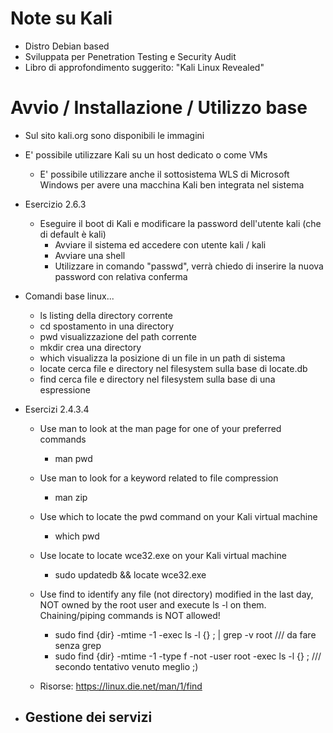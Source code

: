 
# Note su Kali

 - Distro Debian based
 - Sviluppata per Penetration Testing e Security Audit
 - Libro di approfondimento suggerito: "Kali Linux Revealed"

# Avvio / Installazione / Utilizzo base

 - Sul sito kali.org sono disponibili le immagini
 - E' possibile utilizzare Kali su un host dedicato o come VMs
    - E' possibile utilizzare anche il sottosistema WLS di Microsoft Windows per avere una macchina Kali ben integrata nel sistema

 - Esercizio 2.6.3
    - Eseguire il boot di Kali e modificare la password dell'utente kali (che di default è kali)
        - Avviare il sistema ed accedere con utente kali / kali
        - Avviare una shell
        - Utilizzare in comando "passwd", verrà chiedo di inserire la nuova password con relativa conferma

 - Comandi base linux...
    - ls       listing della directory corrente
    - cd       spostamento in una directory
    - pwd      visualizzazione del path corrente
    - mkdir    crea una directory
    - which    visualizza la posizione di un file in un path di sistema
    - locate   cerca file e directory nel filesystem sulla base di locate.db
    - find     cerca file e directory nel filesystem sulla base di una espressione
 
 - Esercizi 2.4.3.4
    - Use man to look at the man page for one of your preferred commands
      - man pwd

    - Use man to look for a keyword related to file compression
      - man zip

    - Use which to locate the pwd command on your Kali virtual machine
      - which pwd

    - Use locate to locate wce32.exe on your Kali virtual machine
      - sudo updatedb && locate wce32.exe

    - Use find to identify any file (not directory) modified in the last day, NOT owned by the root user and execute ls -l on them. Chaining/piping commands is NOT allowed!
      - sudo find {dir} -mtime -1 -exec ls -l {} \; | grep -v root /// da fare senza grep
      - sudo find {dir} -mtime -1 -type f -not -user root -exec ls -l {} \; /// secondo tentativo venuto meglio ;)

    - Risorse:
      https://linux.die.net/man/1/find

 - Gestione dei servizi
    - 